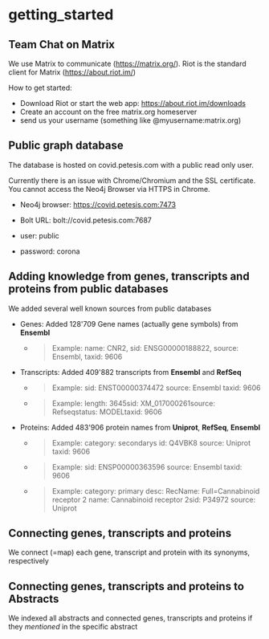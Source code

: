# getting_started

## Team Chat on Matrix
We use Matrix to communicate (https://matrix.org/). Riot is the standard client for Matrix (https://about.riot.im/)

How to get started:
- Download Riot or start the web app: https://about.riot.im/downloads
- Create an account on the free matrix.org homeserver
- send us your username (something like @myusername:matrix.org)


## Public graph database
The database is hosted on covid.petesis.com with a public read only user.

Currently there is an issue with Chrome/Chromium and the SSL certificate. You cannot access the Neo4j Browser via HTTPS in Chrome.

- Neo4j browser: https://covid.petesis.com:7473
- Bolt URL: bolt://covid.petesis.com:7687

- user: public
- password: corona

## Adding knowledge from genes, transcripts and proteins from public databases
We added several well known sources from public databases

- Genes: Added 128'709 Gene names (actually gene symbols) from **Ensembl**
  - > Example: name: CNR2, sid: ENSG00000188822, source: Ensembl, taxid: 9606
- Transcripts: Added 409'882 transcripts from **Ensembl** and **RefSeq**
  - > Example: sid: ENST00000374472 source: Ensembl taxid: 9606
  - > Example: length: 3645sid: XM_017000261source: Refseqstatus: MODELtaxid: 9606
- Proteins: Added 483'906 protein names from **Uniprot**, **RefSeq**, **Ensembl**
  - > Example: category: secondarys id: Q4VBK8 source: Uniprot taxid: 9606
  - > Example: sid: ENSP00000363596 source: Ensembl taxid: 9606
  - > Example: category: primary desc: RecName: Full=Cannabinoid receptor 2 name: Cannabinoid receptor 2sid: P34972 source: Uniprot
  
## Connecting genes, transcripts and proteins
We connect (=map) each gene, transcript and protein with its synonyms, respectively

## Connecting genes, transcripts and proteins to Abstracts
We indexed all abstracts and connected  genes, transcripts and proteins if they *mentioned* in the specific abstract
